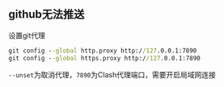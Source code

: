 
## github无法推送

设置git代理
``` cmd
git config --global http.proxy http://127.0.0.1:7890
git config --global https.proxy http://127.0.0.1:7890
```
<code>--unset</code>为取消代理，<code>7890</code>为Clash代理端口，需要开启局域网连接